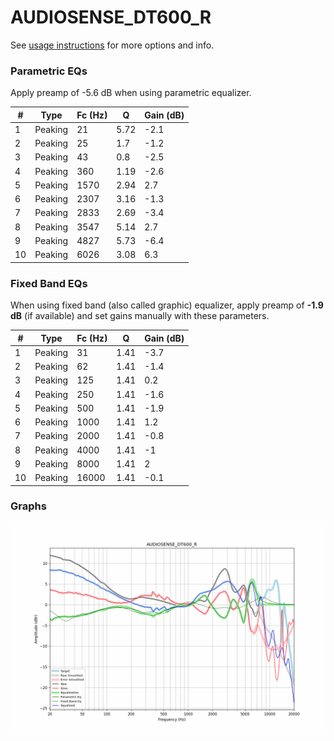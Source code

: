 # AUDIOSENSE_DT600_R
See [usage instructions](https://github.com/jaakkopasanen/AutoEq#usage) for more options and info.

### Parametric EQs
Apply preamp of -5.6 dB when using parametric equalizer.

|   # | Type    |   Fc (Hz) |    Q |   Gain (dB) |
|-----|---------|-----------|------|-------------|
|   1 | Peaking |        21 | 5.72 |        -2.1 |
|   2 | Peaking |        25 | 1.7  |        -1.2 |
|   3 | Peaking |        43 | 0.8  |        -2.5 |
|   4 | Peaking |       360 | 1.19 |        -2.6 |
|   5 | Peaking |      1570 | 2.94 |         2.7 |
|   6 | Peaking |      2307 | 3.16 |        -1.3 |
|   7 | Peaking |      2833 | 2.69 |        -3.4 |
|   8 | Peaking |      3547 | 5.14 |         2.7 |
|   9 | Peaking |      4827 | 5.73 |        -6.4 |
|  10 | Peaking |      6026 | 3.08 |         6.3 |

### Fixed Band EQs
When using fixed band (also called graphic) equalizer, apply preamp of **-1.9 dB** (if available) and set gains manually with these parameters.

|   # | Type    |   Fc (Hz) |    Q |   Gain (dB) |
|-----|---------|-----------|------|-------------|
|   1 | Peaking |        31 | 1.41 |        -3.7 |
|   2 | Peaking |        62 | 1.41 |        -1.4 |
|   3 | Peaking |       125 | 1.41 |         0.2 |
|   4 | Peaking |       250 | 1.41 |        -1.6 |
|   5 | Peaking |       500 | 1.41 |        -1.9 |
|   6 | Peaking |      1000 | 1.41 |         1.2 |
|   7 | Peaking |      2000 | 1.41 |        -0.8 |
|   8 | Peaking |      4000 | 1.41 |        -1   |
|   9 | Peaking |      8000 | 1.41 |         2   |
|  10 | Peaking |     16000 | 1.41 |        -0.1 |

### Graphs
![](./AUDIOSENSE_DT600_R.png)
